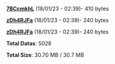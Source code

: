 [**7BCcmkhL**](/data/7BCcmkhL.txt) (18/01/23 - 02:39)- 410 bytes

[**zDh4RJFa**](/data/zDh4RJFa.txt) (18/01/23 - 02:39)- 240 bytes

[**zDh4RJFa**](/data/zDh4RJFa.txt) (18/01/23 - 02:39)- 240 bytes

**Total Datas**: 5028

**Total Size**: 30.70 MB / 30.7 MB